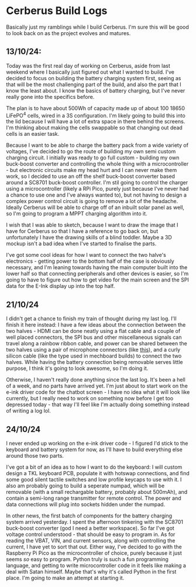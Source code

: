 # **Cerberus Build Logs**

Basically just my ramblings while I build Cerberus. I'm sure this will be good to look back on as the project evolves and matures.

## **13/10/24:**

Today was the first real day of working on Cerberus, aside from last weekend where I basically just figured out what I wanted to build. I've decided to focus on building the battery charging system first, seeing as that will be the most challenging part of the build, and also the part that I know the least about. I know the basics of battery charging, but I've never really gone into the specifics before. 

The plan is to have about 500Wh of capacity made up of about 100 18650 LiFePO<sup>4</sup> cells, wired in a 3S configuration. I'm likely going to build this into the lid because I will have a lot of extra space in there behind the screens. I'm thinking about making the cells swappable so that changing out dead cells is an easier task.

Because I want to be able to charge the battery pack from a wide variety of voltages, I've decided to go the route of building my own semi custom charging circuit. I initially was ready to go full custom - building my own buck-boost converter and controlling the whole thing with a microcontroller - but electronic circuits make my head hurt and I can never make them work, so I decided to use an off the shelf buck-boost converter based around a SC8701 buck-boost controller. I'm stil going to control the charger using a microcontroller (likely a RPi Pico, purely just because I've never had a chance to use one and I've always wanted to), but not having to design a complex power control circuit is going to remove a lot of the headache. Ideally Cerberus will be able to charge off of an inbuilt solar panel as well, so I'm going to program a MPPT charging algorithm into it. 

I wish that I was able to sketch, because I want to draw the image that I have for Cerberus so that I have a reference to go back on, but unfortunately I have the drawing skills of a blind toddler. Maybe a 3D mockup isn't a bad idea when I've started to finalise the parts. 

I've got some cool ideas for how I want to connect the two halve's electronics - getting power to the bottom half of the case is obviously necessary, and I'm leaning towards having the main computer built into the lower half so that connecting peripherals and other devices is easier, so I'm going to have to figure out how to get video for the main screen and the SPI data for the E-Ink display up into the top half. 

## **21/10/24**
I didn't get a chance to finish my train of thought during my last log. I'll finish it here instead: I have a few ideas about the connection between the two halves - HDMI can be done neatly using a flat cable and a couple of well placed connectors, the SPI bus and other miscellaneous signals can travel along a rainbow ribbon cable, and power can be shared between the two halves using a pair of microphone connectors (like [this](https://www.jaycar.com.au/2-pin-line-male-microphone-connector/p/PP2015)), and a curly silicon cable (like the type used in mechboard builds) to connect the two halves. While having the battery connection being removable serves little purpose, I think it's going to look awesome, so I'm doing it.

Otherwise, I haven't really done anything since the last log. It's been a hell of a week, and no parts have arrived yet. I'm just about to start work on the e-ink driver code for the chatbot screen - I have no idea what it will look like currently, but I really need to work on something now before I get too depressed today - that way I'll feel like I'm actually doing something instead of writing a log lol. 

## **24/10/24**
I never ended up working on the e-ink driver code - I figured I'd stick to the keyboard and battery system for now, as I'll have to build everything else around those two parts. 

I've got a bit of an idea as to how I want to do the keyboard: I will custom design a TKL keyboard PCB, populate it with hotswap connections, and find some good silent tactile switches and low profile keycaps to use with it. I also am probably going to build a seperate numpad, which will be removable (with a small rechargable battery, probably about 500mAh), and contain a semi-long range transmitter for remote control. The power and data connections will plug into sockets hidden under the numpad. 

In other news, the first batch of components for the battery charging system arrived yesterday. I spent the afternoon tinkering with the SC8701 buck-boost converter (god I need a better workspace). So far I've got voltage control understood - that should be easy to program in. As for reading the VBAT, VIN, and current sensors, along with controlling the current, I have yet to sort that out. Either way, I've decided to go with the Raspberry Pi Pico as the microcontroller of choice, purely because it just seems *so* easy to program. Python truly is such a fun programming language, and getting to write microcontroller code in it feels like making a deal with Satan himself. Maybe that's why it's called Python in the first place. I'm going to make an attempt at starting it. 